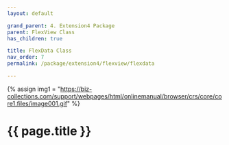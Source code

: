 ```yaml
---
layout: default

grand_parent: 4. Extension4 Package
parent: FlexView Class
has_children: true

title: FlexData Class
nav_order: 7
permalink: /package/extension4/flexview/flexdata

---
```

{% assign img1 = "https://biz-collections.com/support/webpages/html/onlinemanual/browser/crs/core/core1.files/image001.gif" %}


# {{ page.title }}
